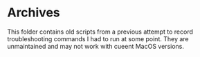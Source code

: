 # Archives

This folder contains old scripts from a previous attempt to record troubleshooting commands I had to run at some point. They are unmaintained and may not work with cueent MacOS versions.
